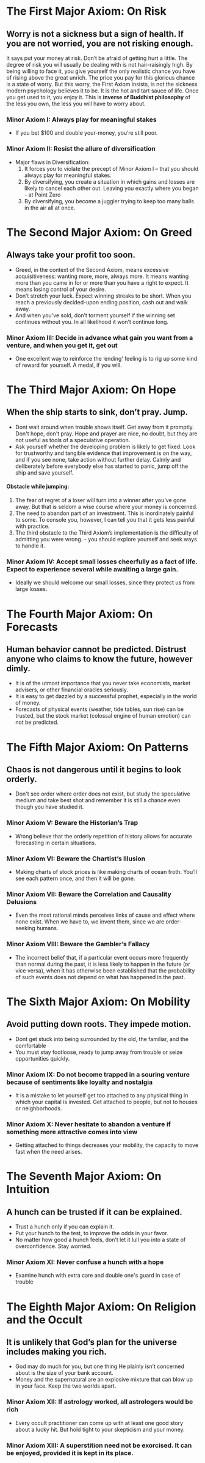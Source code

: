 # The First Major Axiom: On Risk
## Worry is not a sickness but a sign of health. If you are not worried, you are not risking enough.
It says put your money at risk. Don’t be afraid of getting hurt a little. The degree of risk you will usually be dealing with is not hair-raisingly high. By being willing to face it, you give yourself the only realistic chance you have of rising above the great unrich.
The price you pay for this glorious chance is a state of worry. But this worry, the First Axiom insists, is not the sickness modern psychology believes it to be. It is the hot and tart sauce of life. Once you get used to it, you enjoy it.
This is **inverse of Buddhist philosophy** of the less you own, the less you will have to worry about.

### Minor Axiom I: Always play for meaningful stakes
* If you bet $100 and double your-money, you’re still poor.
### Minor Axiom II: Resist the allure of diversification
* Major flaws in Diversification:
  1. It forces you to violate the precept of Minor Axiom I – that you should always play for meaningful stakes.
  2. By diversifying, you create a situation in which gains and losses are likely to cancel each other out. Leaving you exactly where you began - at Point Zero
  3. By diversifying, you become a juggler trying to keep too many balls in the air all at once.

# The Second Major Axiom: On Greed
## Always take your profit too soon.
* Greed, in the context of the Second Axiom, means excessive acquisitiveness: wanting more, more, always more. It means wanting more than you came in for or more than you have a right to expect. It means losing control of your desire.
* Don’t stretch your luck. Expect winning streaks to be short. When you reach a previously decided-upon ending position, cash out and walk away.
* And when you’ve sold, don’t torment yourself if the winning set continues without you. In all likelihood it won’t continue long.

### Minor Axiom III: Decide in advance what gain you want from a venture, and when you get it, get out
* One excellent way to reinforce the ‘ending’ feeling is to rig up some kind of reward for yourself. A medal, if you will.

# The Third Major Axiom: On Hope
## When the ship starts to sink, don’t pray. Jump.
* Dont wait around when trouble shows itself. Get away from it promptly. Don't hope, don't pray. Hope and prayer are nice, no doubt, but they are not useful as tools of a speculative operation.
* Ask yourself whether the developing problem is likely to get fixed. Look for trustworthy and tangible evidence that improvement is on the way, and if you see none, take action without further delay. Calmly and deliberately before everybody else has started to panic, jump off the ship and save yourself.

#### Obstacle while jumping:
1. The fear of regret of a loser will turn into a winner after you’ve gone away. But that is seldom a wise course where your money is concerned.
2. The need to abandon part of an investment. This is inordinately painful to some. To console you, however, I can tell you that it gets less painful with practice.
3. The third obstacle to the Third Axiom’s implementation is the difficulty of admitting you were wrong. - you should explore yourself and seek ways to handle it.

### Minor Axiom IV: Accept small losses cheerfully as a fact of life. Expect to experience several while awaiting a large gain.
* Ideally we should welcome our small losses, since they protect us from large losses.

# The Fourth Major Axiom: On Forecasts
## Human behavior cannot be predicted. Distrust anyone who claims to know the future, however dimly.
* It is of the utmost importance that you never take economists, market advisers, or other financial oracles seriously.
* It is easy to get dazzled by a successful prophet, especially in the world of money.
* Forecasts of physical events (weather, tide tables, sun rise) can be trusted, but the stock market (colossal engine of human emotion) can not be predicted.

# The Fifth Major Axiom: On Patterns
## Chaos is not dangerous until it begins to look orderly.
* Don't see order where order does not exist, but study the speculative medium and take best shot and remember it is still a chance even though you have studied it.

### Minor Axiom V: Beware the Historian’s Trap
* Wrong believe that the orderly repetition of history allows for accurate forecasting in certain situations.
### Minor Axiom VI: Beware the Chartist’s Illusion
* Making charts of stock prices is like making charts of ocean froth. You’ll see each pattern once, and then it will be gone.
### Minor Axiom VII: Beware the Correlation and Causality Delusions
* Even the most rational minds perceives links of cause and effect where none exist. When we have to, we invent them, since we are order-seeking humans.
### Minor Axiom VIII: Beware the Gambler’s Fallacy
* The incorrect belief that, if a particular event occurs more frequently than normal during the past, it is less likely to happen in the future (or vice versa), when it has otherwise been established that the probability of such events does not depend on what has happened in the past.

# The Sixth Major Axiom: On Mobility
## Avoid putting down roots. They impede motion.
* Dont get stuck into being surrounded by the old, the familiar, and the comfortable
* You must stay footloose, ready to jump away from trouble or seize opportunities quickly.

### Minor Axiom IX: Do not become trapped in a souring venture because of sentiments like loyalty and nostalgia
* It is a mistake to let yourself get too attached to any physical thing in which your capital is invested. Get attached to people, but not to houses or neighborhoods.

### Minor Axiom X: Never hesitate to abandon a venture if something more attractive comes into view
* Getting attached to things decreases your mobility, the capacity to move fast when the need arises.

# The Seventh Major Axiom: On Intuition
## A hunch can be trusted if it can be explained.
* Trust a hunch only if you can explain it.
* Put your hunch to the test, to improve the odds in your favor.
* No matter how good a hunch feels, don’t let it lull you into a state of overconfidence. Stay worried.

### Minor Axiom XI: Never confuse a hunch with a hope
* Examine hunch with extra care and double one's guard in case of trouble

# The Eighth Major Axiom: On Religion and the Occult
## It is unlikely that God’s plan for the universe includes making you rich.
* God may do much for you, but one thing He plainly isn’t concerned about is the size of your bank account.
* Money and the supernatural are an explosive mixture that can blow up in your face. Keep the two worlds apart.

### Minor Axiom XII: If astrology worked, all astrologers would be rich
* Every occult practitioner can come up with at least one good story about a lucky hit. But hold tight to your skepticism and your money.

### Minor Axiom XIII: A superstition need not be exorcised. It can be enjoyed, provided it is kept in its place.



